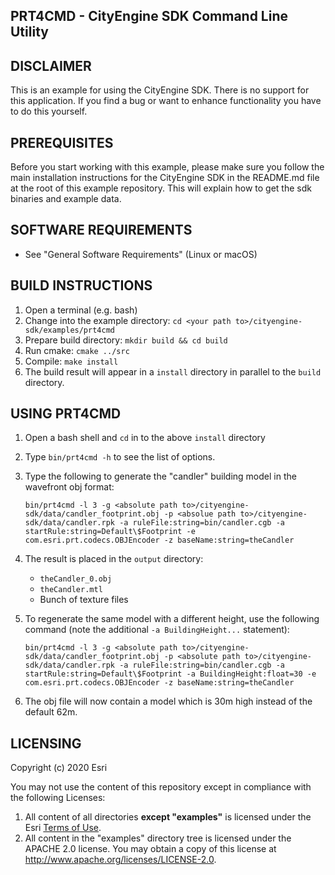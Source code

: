 PRT4CMD - CityEngine SDK Command Line Utility
---------------------------------------------


DISCLAIMER
----------

This is an example for using the CityEngine SDK. There is no support for this application. 
If you find a bug or want to enhance functionality you have to do this yourself.


PREREQUISITES
-------------

Before you start working with this example, please make sure you follow
the main installation instructions for the CityEngine SDK in the
README.md file at the root of this example repository. This will 
explain how to get the sdk binaries and example data.


SOFTWARE REQUIREMENTS
---------------------

- See "General Software Requirements" (Linux or macOS)


BUILD INSTRUCTIONS
------------------

1. Open a terminal (e.g. bash)
1. Change into the example directory: `cd <your path to>/cityengine-sdk/examples/prt4cmd`
1. Prepare build directory: `mkdir build && cd build`
1. Run cmake: `cmake ../src`
1. Compile: `make install`
1. The build result will appear in a `install` directory in parallel to the `build` directory.


USING PRT4CMD
-------------

1. Open a bash shell and `cd` in to the above `install` directory
1. Type `bin/prt4cmd -h` to see the list of options.
1. Type the following to generate the "candler" building model in the wavefront obj format:
   ```
   bin/prt4cmd -l 3 -g <absolute path to>/cityengine-sdk/data/candler_footprint.obj -p <absolue path to>/cityengine-sdk/data/candler.rpk -a ruleFile:string=bin/candler.cgb -a startRule:string=Default\$Footprint -e com.esri.prt.codecs.OBJEncoder -z baseName:string=theCandler
   ```
1. The result is placed in the `output` directory:
   - `theCandler_0.obj`
   - `theCandler.mtl`
   - Bunch of texture files

1. To regenerate the same model with a different height, use the following command (note the additional `-a BuildingHeight...` statement):
   ```
   bin/prt4cmd -l 3 -g <absolute path to>/cityengine-sdk/data/candler_footprint.obj -p <absolute path to>/cityengine-sdk/data/candler.rpk -a ruleFile:string=bin/candler.cgb -a startRule:string=Default\$Footprint -a BuildingHeight:float=30 -e com.esri.prt.codecs.OBJEncoder -z baseName:string=theCandler
   ```
1. The obj file will now contain a model which is 30m high instead of the default 62m.


LICENSING
---------

Copyright (c) 2020 Esri

You may not use the content of this repository except in compliance with the following Licenses:
  1. All content of all directories **except "examples"** is licensed under the Esri [Terms of Use](http://www.esri.com/legal/licensing-translations).
  2. All content in the "examples" directory tree is licensed under the APACHE 2.0 license. You may obtain a copy of this license at http://www.apache.org/licenses/LICENSE-2.0.

